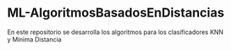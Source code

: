 # ML-AlgoritmosBasadosEnDistancias
En este repositorio se desarrolla los algoritmos para los clasificadores KNN y Mínima Distancia
